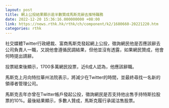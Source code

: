 ```yaml
---
layout: post
title: 網上公投結果顯示逾半數贊成馬斯克辭去推特職務
date: 2022-12-20 15:36:16.000000000 +08:00
link: https://news.rthk.hk/rthk/ch/component/k2/1680660-20221220.htm
categories: rthk
---
```


社交媒體Twitter行政總裁、富商馬斯克發起網上公投，徵詢網民他是否應該辭去公司負責人一職，又說他會遵循民調結果，但他並沒有透露，如果網民贊成，他會何時提出請辭。

投票結束後顯示，1700多萬網民投票，近6成人認為，他應該辭職。

馬斯克上月向特拉華州法院表示，將減少在Twitter的時間，並最終尋找一名新的領導者管理公司。

馬斯克去年亦曾在Twitter帳戶發起公投，徵詢網民是否支持他出售手持特斯拉股票的10%。最後結果顯示，多數人贊成，馬斯克履行承諾沽售股票。
